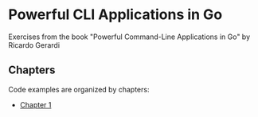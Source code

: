 # Powerful CLI Applications in Go

Exercises from the book "Powerful Command-Line Applications in Go" by Ricardo Gerardi

## Chapters

Code examples are organized by chapters:

* [Chapter 1](c1)
